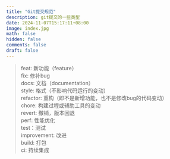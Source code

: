 ```yaml
---
title: "Git提交规范"
description: git提交的一些类型
date: 2024-11-07T15:17:11+08:00
image: index.jpg
math: false
hidden: false
comments: false
draft: false
---
```


> feat: 新功能（feature）<br>
> fix: 修补bug<br>
> docs: 文档（documentation）<br>
> style: 格式（不影响代码运行的变动）<br>
> refactor: 重构（即不是新增功能，也不是修改bug的代码变动）<br>
> chore: 构建过程或辅助工具的变动<br>
> revert: 撤销，版本回退<br>
> perf: 性能优化<br>
> test：测试<br>
> improvement: 改进<br>
> build: 打包<br>
> ci: 持续集成<br>